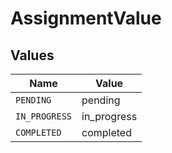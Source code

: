 # AssignmentValue


## Values

| Name          | Value         |
| ------------- | ------------- |
| `PENDING`     | pending       |
| `IN_PROGRESS` | in_progress   |
| `COMPLETED`   | completed     |